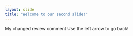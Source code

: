 ```yaml
---
layout: slide
title: "Welcome to our second slide!"
---
```

My changed review comment
Use the left arrow to go back!

